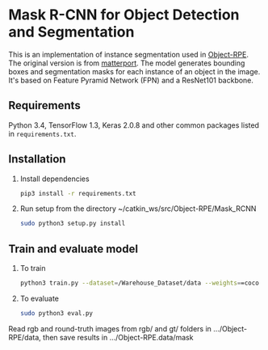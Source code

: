 # Mask R-CNN for Object Detection and Segmentation

This is an implementation of instance segmentation used in [Object-RPE](https://sites.google.com/view/object-rpe). The original version is from [matterport](https://github.com/matterport/Mask_RCNN). The model generates bounding boxes and segmentation masks for each instance of an object in the image. It's based on Feature Pyramid Network (FPN) and a ResNet101 backbone.

## Requirements
Python 3.4, TensorFlow 1.3, Keras 2.0.8 and other common packages listed in `requirements.txt`.

## Installation
1. Install dependencies
   ```bash
   pip3 install -r requirements.txt
   ```
2. Run setup from the directory ~/catkin_ws/src/Object-RPE/Mask_RCNN
    ```bash
    sudo python3 setup.py install
    ```
## Train and evaluate model
1. To train
   ```bash
   python3 train.py --dataset=/Warehouse_Dataset/data --weights==coco
   ```
2. To evaluate 

    ```bash
    sudo python3 eval.py
    ```
    
Read rgb and round-truth images from rgb/ and gt/ folders in .../Object-RPE/data, then save results in .../Object-RPE.data/mask
